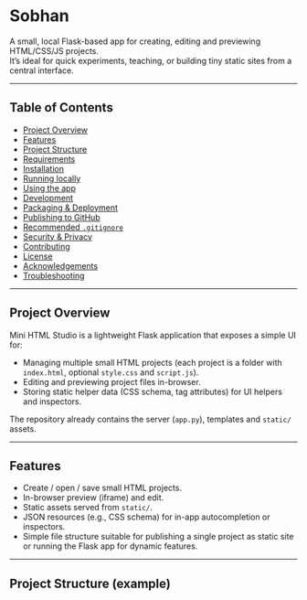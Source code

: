# Sobhan <KD/>

A small, local Flask-based app for creating, editing and previewing HTML/CSS/JS projects.  
It’s ideal for quick experiments, teaching, or building tiny static sites from a central interface.

---

## Table of Contents
- [Project Overview](#project-overview)
- [Features](#features)
- [Project Structure](#project-structure)
- [Requirements](#requirements)
- [Installation](#installation)
- [Running locally](#running-locally)
- [Using the app](#using-the-app)
- [Development](#development)
- [Packaging & Deployment](#packaging--deployment)
- [Publishing to GitHub](#publishing-to-github)
- [Recommended `.gitignore`](#recommended-gitignore)
- [Security & Privacy](#security--privacy)
- [Contributing](#contributing)
- [License](#license)
- [Acknowledgements](#acknowledgements)
- [Troubleshooting](#troubleshooting)

---

## Project Overview
Mini HTML Studio is a lightweight Flask application that exposes a simple UI for:
- Managing multiple small HTML projects (each project is a folder with `index.html`, optional `style.css` and `script.js`).
- Editing and previewing project files in-browser.
- Storing static helper data (CSS schema, tag attributes) for UI helpers and inspectors.

The repository already contains the server (`app.py`), templates and `static/` assets.

---

## Features
- Create / open / save small HTML projects.
- In-browser preview (iframe) and edit.
- Static assets served from `static/`.
- JSON resources (e.g., CSS schema) for in-app autocompletion or inspectors.
- Simple file structure suitable for publishing a single project as static site or running the Flask app for dynamic features.

---

## Project Structure (example)
